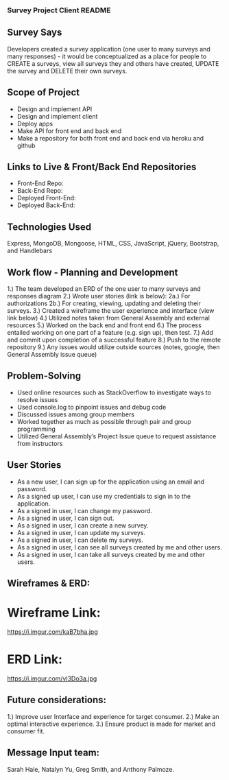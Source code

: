 ### Survey Project Client README

## Survey Says
Developers created a survey application (one user to many surveys and many responses) - it would be conceptualized as a place for people to CREATE a surveys, view all surveys they and others have created, UPDATE the survey and DELETE their own surveys.

## Scope of Project
* Design and implement API
* Design and implement client
* Deploy apps
* Make API for front end and back end
* Make a repository for both front end and back end via heroku and github

## Links to Live & Front/Back End Repositories
* Front-End Repo:
* Back-End Repo:
* Deployed Front-End:
* Deployed Back-End:

## Technologies Used
Express, MongoDB, Mongoose, HTML, CSS, JavaScript, jQuery, Bootstrap, and Handlebars

## Work flow - Planning and Development
1.) The team developed an ERD of the one user to many surveys and responses diagram
2.) Wrote user stories (link is below):
2a.) For authorizations
2b.) For creating, viewing, updating and deleting their surveys.
3.) Created a wireframe the user
experience and interface (view link below)
4.) Utilized notes taken from General Assembly and external resources
5.) Worked on the back end and front end
6.) The process entailed working on one part of a feature (e.g.
sign up), then test.
7.) Add and commit upon completion of a successful feature
8.) Push to the remote repository
9.) Any issues would utilize outside sources (notes, google, then General Assembly issue queue)

## Problem-Solving
* Used online resources such as StackOverflow to investigate ways to resolve issues
* Used console.log to pinpoint issues and debug code
* Discussed issues among group members
* Worked together as much as possible through pair and group programming
* Utilized General Assembly’s Project Issue queue to request assistance from instructors

## User Stories
* As a new user, I can sign up for the application using an email and password.
* As a signed up user, I can use my credentials to sign in to the application.
* As a signed in user, I can change my password.
* As a signed in user, I can sign out.
* As a signed in user, I can create a new survey.
* As a signed in user, I can update my surveys.
* As a signed in user, I can delete my surveys.
* As a signed in user, I can see all surveys created by me and other users.
* As a signed in user, I can take all surveys created by me and other users.

## Wireframes & ERD:
# Wireframe Link:
https://i.imgur.com/kaB7bha.jpg
# ERD Link:
https://i.imgur.com/vl3Do3a.jpg

## Future considerations:
1.) Improve user Interface and experience for target consumer.
2.) Make an optimal interactive experience.
3.) Ensure product is made for market
and consumer fit.

## Message Input team:
Sarah Hale, Natalyn Yu, Greg Smith, and Anthony Palmoze.
